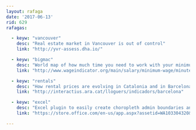 ```yaml
---
layout: rafaga
date: '2017-06-13'
rid: 629
rafagas:

  - keyw: "vancouver"
    desc: "Real estate market in Vancouver is out of control"
    link: "http://yvr-assess.dha.io/"

  - keyw: "bigmac"
    desc: "World map of how much time you need to work with your minimum wage to buy a Big Mac"
    link: "http://www.wageindicator.org/main/salary/minimum-wage/minutes-of-minimum-wage-work-to-buy-a-big-mac"

  - keyw: "rentals"
    desc: "How rental prices are evolving in Catalonia and in Barcelona neighborhoods"
    link: "http://interactius.ara.cat/lloguers/indicadors/barcelona"

  - keyw: "excel"
    desc: "Excel plugin to easily create choropleth admin boundaries and heatmaps"
    link: "https://store.office.com/en-us/app.aspx?assetid=WA103304320&ui=en-US&rs=en-US&ad=US&appredirect=false"

---
```

